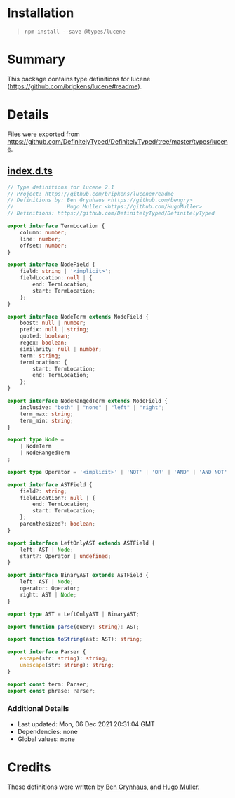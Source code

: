 # Installation
> `npm install --save @types/lucene`

# Summary
This package contains type definitions for lucene (https://github.com/bripkens/lucene#readme).

# Details
Files were exported from https://github.com/DefinitelyTyped/DefinitelyTyped/tree/master/types/lucene.
## [index.d.ts](https://github.com/DefinitelyTyped/DefinitelyTyped/tree/master/types/lucene/index.d.ts)
````ts
// Type definitions for lucene 2.1
// Project: https://github.com/bripkens/lucene#readme
// Definitions by: Ben Grynhaus <https://github.com/bengry>
//                 Hugo Muller <https://github.com/HugoMuller>
// Definitions: https://github.com/DefinitelyTyped/DefinitelyTyped

export interface TermLocation {
    column: number;
    line: number;
    offset: number;
}

export interface NodeField {
    field: string | '<implicit>';
    fieldLocation: null | {
        end: TermLocation;
        start: TermLocation;
    };
}

export interface NodeTerm extends NodeField {
    boost: null | number;
    prefix: null | string;
    quoted: boolean;
    regex: boolean;
    similarity: null | number;
    term: string;
    termLocation: {
        start: TermLocation;
        end: TermLocation;
    };
}

export interface NodeRangedTerm extends NodeField {
    inclusive: "both" | "none" | "left" | "right";
    term_max: string;
    term_min: string;
}

export type Node =
    | NodeTerm
    | NodeRangedTerm
;

export type Operator = '<implicit>' | 'NOT' | 'OR' | 'AND' | 'AND NOT' | 'OR NOT';

export interface ASTField {
    field?: string;
    fieldLocation?: null | {
        end: TermLocation;
        start: TermLocation;
    };
    parenthesized?: boolean;
}

export interface LeftOnlyAST extends ASTField {
    left: AST | Node;
    start?: Operator | undefined;
}

export interface BinaryAST extends ASTField {
    left: AST | Node;
    operator: Operator;
    right: AST | Node;
}

export type AST = LeftOnlyAST | BinaryAST;

export function parse(query: string): AST;

export function toString(ast: AST): string;

export interface Parser {
    escape(str: string): string;
    unescape(str: string): string;
}

export const term: Parser;
export const phrase: Parser;

````

### Additional Details
 * Last updated: Mon, 06 Dec 2021 20:31:04 GMT
 * Dependencies: none
 * Global values: none

# Credits
These definitions were written by [Ben Grynhaus](https://github.com/bengry), and [Hugo Muller](https://github.com/HugoMuller).
